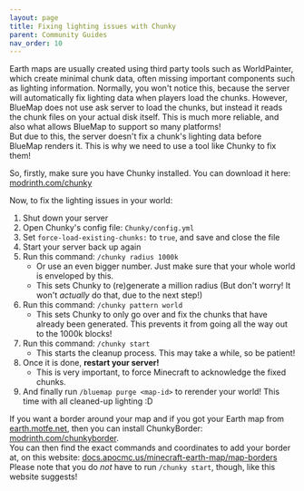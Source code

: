 ```yaml
---
layout: page
title: Fixing lighting issues with Chunky
parent: Community Guides
nav_order: 10
---
```


Earth maps are usually created using third party tools such as WorldPainter, which create minimal chunk data, often missing important components such as lighting information.
Normally, you won't notice this, because the server will automatically fix lighting data when players load the chunks.
However, BlueMap does not use ask server to load the chunks, but instead it reads the chunk files on your actual disk itself. This is much more reliable, and also what allows BlueMap to support so many platforms!  
But due to this, the server doesn't fix a chunk's lighting data before BlueMap renders it. This is why we need to use a tool like Chunky to fix them!

So, firstly, make sure you have Chunky installed. You can download it here: [modrinth.com/chunky](https://modrinth.com/plugin/chunky)

Now, to fix the lighting issues in your world:
1. Shut down your server
2. Open Chunky's config file: `Chunky/config.yml`
3. Set `force-load-existing-chunks:` to `true`, and save and close the file
4. Start your server back up again
5. Run this command: `/chunky radius 1000k`
    - Or use an even bigger number. Just make sure that your whole world is enveloped by this.
    - This sets Chunky to (re)generate a million radius (But don't worry! It won't _actually_ do that, due to the next step!)
6. Run this command: `/chunky pattern world`
   - This sets Chunky to only go over and fix the chunks that have already been generated. This prevents it from going all the way out to the 1000k blocks!
7. Run this command: `/chunky start`
    - This starts the cleanup process. This may take a while, so be patient!
8. Once it is done, **restart your server!**
    - This is very important, to force Minecraft to acknowledge the fixed chunks.
9. And finally run `/bluemap purge <map-id>` to rerender your world! This time with all cleaned-up lighting :D

If you want a border around your map and if you got your Earth map from [earth.motfe.net](https://earth.motfe.net/), then you can install ChunkyBorder: [modrinth.com/chunkyborder](https://modrinth.com/plugin/chunkyborder).  
You can then find the exact commands and coordinates to add your border at, on this website: [docs.apocmc.us/minecraft-earth-map/map-borders](https://docs.apocmc.us/minecraft-earth-map/map-borders#id-1-500-scale-map)  
Please note that you do _not_ have to run `/chunky start`, though, like this website suggests!
